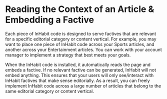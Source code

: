 # Reading the Context of an Article & Embedding a Factive

Each piece of InHabit code is designed to serve factives that are relevant for a specific editorial category or content vertical. For example, you may want to place one piece of InHabit code across your Sports articles, and another across your Entertainment articles. You can work with your account manager to implement a strategy that best meets your goals.

When the InHabit code is installed, it automatically reads the page and embeds a factive. If no relevant factive can be generated, InHabit will not embed anything. This ensures that your users will only see/interact with InHabit factives that make sense editorially. As a result, you can freely implement InHabit code across a large number of articles that belong to the same editorial category or content vertical.

